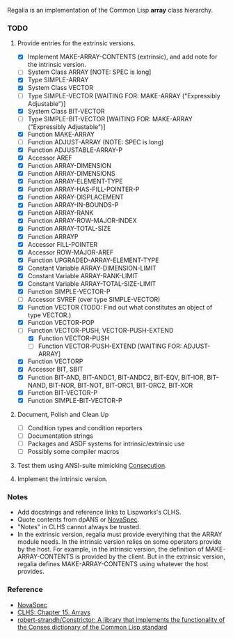 Regalia is an implementation of the Common Lisp **array** class hierarchy.

### TODO

1. Provide entries for the extrinsic versions.

   + [X] Implement MAKE-ARRAY-CONTENTS (extrinsic), and add note for the intrinsic version.
   + [ ] System Class ARRAY [NOTE: SPEC is long]
   + [X] Type SIMPLE-ARRAY
   + [X] System Class VECTOR
   + [ ] Type SIMPLE-VECTOR [WAITING FOR: MAKE-ARRAY ("Expressibly Adjustable")]
   + [X] System Class BIT-VECTOR
   + [ ] Type SIMPLE-BIT-VECTOR [WAITING FOR: MAKE-ARRAY ("Expressibly Adjustable")]
   + [X] Function MAKE-ARRAY
   + [ ] Function ADJUST-ARRAY (NOTE: SPEC is long)
   + [X] Function ADJUSTABLE-ARRAY-P
   + [X] Accessor AREF
   + [X] Function ARRAY-DIMENSION
   + [X] Function ARRAY-DIMENSIONS
   + [X] Function ARRAY-ELEMENT-TYPE
   + [X] Function ARRAY-HAS-FILL-POINTER-P
   + [X] Function ARRAY-DISPLACEMENT
   + [X] Function ARRAY-IN-BOUNDS-P
   + [X] Function ARRAY-RANK
   + [X] Function ARRAY-ROW-MAJOR-INDEX
   + [X] Function ARRAY-TOTAL-SIZE
   + [X] Function ARRAYP
   + [X] Accessor FILL-POINTER
   + [X] Accessor ROW-MAJOR-AREF
   + [X] Function UPGRADED-ARRAY-ELEMENT-TYPE 
   + [X] Constant Variable ARRAY-DIMENSION-LIMIT
   + [X] Constant Variable ARRAY-RANK-LIMIT
   + [X] Constant Variable ARRAY-TOTAL-SIZE-LIMIT
   + [X] Function SIMPLE-VECTOR-P
   + [ ] Accessor SVREF (over type SIMPLE-VECTOR)
   + [X] Function VECTOR (TODO: Find out what constitutes an object of type VECTOR.)
   + [X] Function VECTOR-POP
   + [ ] Function VECTOR-PUSH, VECTOR-PUSH-EXTEND
     + [X] Function VECTOR-PUSH
     + [ ] Function VECTOR-PUSH-EXTEND [WAITING FOR: ADJUST-ARRAY]
   + [X] Function VECTORP
   + [X] Accessor BIT, SBIT
   + [X] Function BIT-AND, BIT-ANDC1, BIT-ANDC2, BIT-EQV, BIT-IOR, BIT-NAND, BIT-NOR, BIT-NOT, BIT-ORC1, BIT-ORC2, BIT-XOR
   + [X] Function BIT-VECTOR-P
   + [X] Function SIMPLE-BIT-VECTOR-P

2. Document, Polish and Clean Up

   + [ ] Condition types and condition reporters
   + [ ] Documentation strings 
   + [ ] Packages and ASDF systems for intrinsic/extrinsic use
   + [ ] Possibly some compiler macros 

3. Test them using ANSI-suite mimicking [Consecution](https://github.com/s-expressionists/Consecution/).

4. Implement the intrinsic version.

### Notes

+ Add docstrings and reference links to Lispworks's CLHS. 
+ Quote contents from dpANS or [NovaSpec](https://novaspec.org/cl/).
+ "Notes" in CLHS cannot always be trusted.
+ In the extrinsic version, regalia must provide everything that the ARRAY
  module needs. In the intrinsic version relies on some operators provide by
  the host. For example, in the intrinsic version, the definition of
  MAKE-ARRAY-CONTENTS is provided by the client. But in the extrinsic version,
  regalia defines MAKE-ARRAY-CONTENTS using whatever the host provides.

### Reference

+ [NovaSpec](https://novaspec.org/cl/)
+ [CLHS: Chapter 15. Arrays](https://www.lispworks.com/documentation/lw60/CLHS/Body/15_.htm)
+ [robert-strandh/Constrictor: A library that implements the functionality of the Conses dictionary of the Common Lisp standard](https://github.com/robert-strandh/Constrictor)
